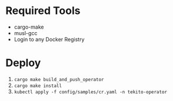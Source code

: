 # Required Tools

- cargo-make
- musl-gcc
- Login to any Docker Registry

# Deploy

1. `cargo make build_and_push_operator`
2. `cargo make install`
3. `kubectl apply -f config/samples/cr.yaml -n tekito-operator`